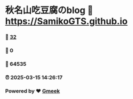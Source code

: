 # 秋名山吃豆腐のblog :link: https://SamikoGTS.github.io 
### :page_facing_up: [32](https://SamikoGTS.github.io/tag.html) 
### :speech_balloon: 0 
### :hibiscus: 64535 
### :alarm_clock: 2025-03-15 14:26:17 
### Powered by :heart: [Gmeek](https://github.com/Meekdai/Gmeek)
